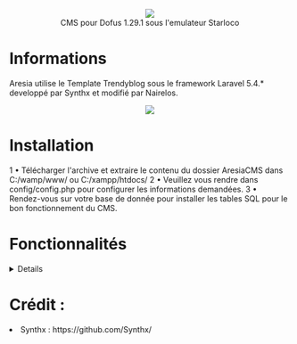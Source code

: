 <p align="center"><img src="https://www.zupimages.net/up/21/50/3igq.png"><br>CMS pour Dofus 1.29.1 sous l'emulateur Starloco</p>

# Informations
Aresia utilise le Template Trendyblog sous le framework Laravel 5.4.* developpé par Synthx et modifié par Nairelos.
<p align="center"><img src="https://user-images.githubusercontent.com/22314163/152019196-94858e3c-0168-4193-846b-011649c3a4f7.png"></p>

# Installation
1 • Télécharger l'archive et extraire le contenu du dossier AresiaCMS dans C:/wamp/www/ ou C:/xampp/htdocs/
2 • Veuillez vous rendre dans config/config.php pour configurer les informations demandées.
3 • Rendez-vous sur votre base de donnée pour installer les tables SQL pour le bon fonctionnement du CMS.

# Fonctionnalités
<details>
  <dd>
    <ul>
      <li>Actualités</li>
        <ul>
          <li>Commentaire</li>
        </ul>
      <li>Nous rejoindre</li>
      <li>Créer un compte</li>
      <li>Scrennshots</li>
      <li>Encyclopedie</li>
        <ul>
           <li>Equipements</li>
           <li>Armes</li>
           <li>Ressources</li>
        </ul>
      <li>Reglement</li>
      <li>Statut des serveurs</li>
      <li>Vote</li>
      <li>Ladder</li>
        <ul>
            <li>PvM</li>
            <li>PvP</li>
            <li>Metier</li>
            <li>Guilde</li>
            <li>Vote</li>
        </ul>
    </ul>
  </dd>
</details>


# Crédit :
<li>Synthx : https://github.com/Synthx/ </li>

